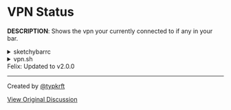 # VPN Status

__DESCRIPTION__: Shows the vpn your currently connected to if any in your bar.

<details>
   <summary>sketchybarrc</summary>

```SHELL
sketchybar -m --add item vpn right \
              --set vpn icon= \
                        update_freq=5 \
                        script="~/.config/sketchybar/plugins/vpn.sh"
```
</details>

<details>
   <summary>vpn.sh</summary>

```SHELL
#!/bin/bash

VPN=$(scutil --nc list | grep Connected | sed -E 's/.*"(.*)".*/\1/')

if [[ $VPN != "" ]]; then
  sketchybar -m --set vpn icon= \
                          label="$VPN" \
                          drawing=on
else
  sketchybar -m --set vpn drawing=off
fi
```
</details>
Felix: Updated to v2.0.0

---

Created by [@typkrft](https://github.com/typkrft)

[View Original Discussion](https://github.com/FelixKratz/SketchyBar/discussions/12#discussioncomment-1216869)
